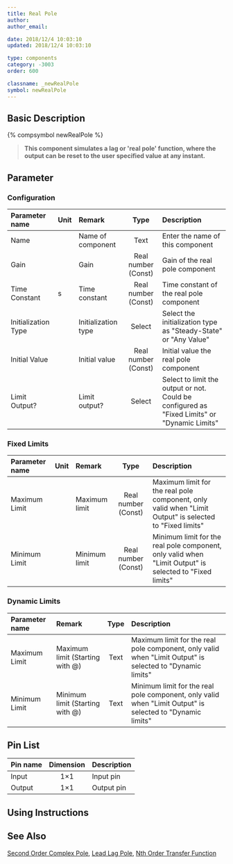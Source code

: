 ```yaml
---
title: Real Pole
author:
author_email:

date: 2018/12/4 10:03:10
updated: 2018/12/4 10:03:10

type: components
category: -3003
order: 600

classname: _newRealPole
symbol: newRealPole
---
```


## Basic Description

{% compsymbol newRealPole %}

> **This component simulates a lag or 'real pole' function, where the output can be reset to the user specified value at any instant.**

## Parameter

### Configuration

| Parameter name      | Unit | Remark              |        Type         | Description                                                                                  |
| :------------------ | :--- | :------------------ | :-----------------: | :------------------------------------------------------------------------------------------- |
| Name                |      | Name of component   |        Text         | Enter the name of this component                                                             |
| Gain                |      | Gain                | Real number (Const) | Gain of the real pole component                                                              |
| Time Constant       | s    | Time constant       | Real number (Const) | Time constant of the real pole component                                                     |
| Initialization Type |      | Initialization type |       Select        | Select the initialization type as "Steady-State" or "Any Value"                              |
| Initial Value       |      | Initial value       | Real number (Const) | Initial value the real pole component                                                        |
| Limit Output?       |      | Limit output?       |       Select        | Select to limit the output or not. Could be configured as "Fixed Limits" or "Dynamic Limits" |

### Fixed Limits

| Parameter name | Unit | Remark        |        Type         | Description                                                                                             |
| :------------- | :--- | :------------ | :-----------------: | :------------------------------------------------------------------------------------------------------ |
| Maximum Limit  |      | Maximum limit | Real number (Const) | Maximum limit for the real pole component, only valid when "Limit Output" is selected to "Fixed limits" |
| Minimum Limit  |      | Minimum limit | Real number (Const) | Minimum limit for the real pole component, only valid when "Limit Output" is selected to "Fixed limits" |

### Dynamic Limits

| Parameter name | Remark                          | Type | Description                                                                                               |
| :------------- | :------------------------------ | :--: | :-------------------------------------------------------------------------------------------------------- |
| Maximum Limit  | Maximum limit (Starting with @) | Text | Maximum limit for the real pole component, only valid when "Limit Output" is selected to "Dynamic limits" |
| Minimum Limit  | Minimum limit (Starting with @) | Text | Minimum limit for the real pole component, only valid when "Limit Output" is selected to "Dynamic limits" |

## Pin List

| Pin name | Dimension | Description |
| :------- | :-------: | :---------- |
| Input    |    1×1    | Input pin   |
| Output   |    1×1    | Output pin  |

## Using Instructions

## See Also

[Second Order Complex Pole](comp_newComplexPole.md), [Lead Lag Pole](comp_newLeadLag.md), [Nth Order Transfer Function](comp_newNthOrderTransFunc.md)
